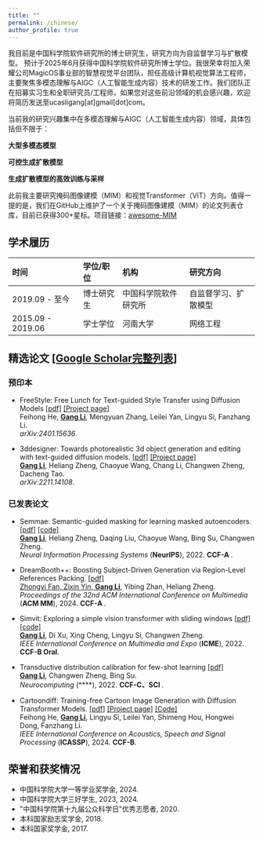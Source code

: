 ```yaml
---
title: ""
permalink: /chinese/
author_profile: true
---
```


我目前是中国科学院软件研究所的博士研究生，研究方向为自监督学习与扩散模型。
预计于2025年6月获得中国科学院软件研究所博士学位。我很荣幸将加入荣耀公司MagicOS事业部的智慧视觉平台团队，担任高级计算机视觉算法工程师，主要聚焦多模态理解与AIGC（人工智能生成内容）技术的研发工作。我们团队正在招募实习生和全职研究员/工程师，如果您对这些前沿领域的机会感兴趣，欢迎将简历发送至ucasligang[at]gmail[dot]com。

当前我的研究兴趣集中在多模态理解与AIGC（人工智能生成内容）领域，具体包括但不限于：

**大型多模态模型**

**可控生成扩散模型**

**生成扩散模型的高效训练与采样**

此前我主要研究掩码图像建模（MIM）和视觉Transformer（ViT）方向。值得一提的是，我们在GitHub上维护了一个关于掩码图像建模（MIM）的论文列表仓库，目前已获得300+星标。项目链接：[awesome-MIM](https://github.com/ucasligang/awesome-MIM)

## 学术履历

| 时间               | 学位/职位                                                  | 机构                                   | 研究方向                                    |
|:-------------------| :---------------------------------------------------------- | :------------------------------------- | :------------------------------------------ |
| 2019.09 - 至今    | 博士研究生                                                 | 中国科学院软件研究所         | 自监督学习、扩散模型          |
| 2015.09 - 2019.06 | 学士学位                                                   | 河南大学                           | 网络工程                      |

## 精选论文 [[Google Scholar完整列表]](https://scholar.google.com/citations?user=StWrqHIAAAAJ&hl=zh-CN)
### 预印本
* FreeStyle: Free Lunch for Text-guided Style Transfer using Diffusion Models
[[pdf]](https://arxiv.org/pdf/2401.15636.pdf) [[Project page]](https://freestylefreelunch.github.io/) <br>
Feihong He, <u><b>Gang Li</b></u>, Mengyuan Zhang, Leilei Yan, Lingyu Si, Fanzhang Li.  <br>
<i> arXiv:2401.15636</i>.

* 3ddesigner: Towards photorealistic 3d object generation and editing with text-guided diffusion models.
[[pdf]](https://arxiv.org/pdf/2211.14108) [[Project page]](https://3ddesigner-diffusion.github.io/) <br> 
<u><b>Gang Li</b></u>, Heliang Zheng, Chaoyue Wang, Chang Li, Changwen Zheng, Dacheng Tao.  <br>
<i> arXiv:2211.14108</i>.

### 已发表论文

* Semmae: Semantic-guided masking for learning masked autoencoders.
[[pdf]](https://proceedings.neurips.cc/paper_files/paper/2022/file/5c186016d0844767209dc36e9e61441b-Paper-Conference.pdf)
[[code]](https://github.com/ucasligang/SemMAE) <br>
<u><b>Gang Li</b></u>, Heliang Zheng, Daqing Liu, Chaoyue Wang, Bing Su, Changwen Zheng. <br>
<i>Neural Information Processing Systems</i> (**NeurIPS**), 2022. <b>CCF-A </b>.

* DreamBooth++: Boosting Subject-Driven Generation via Region-Level References Packing.
[[pdf]](https://openreview.net/pdf?id=06c7e989wH) <br>
<u>Zhongyi Fan, Zixin Yin, <b>Gang Li</b></u>, Yibing Zhan, Heliang Zheng. <br>
<i>Proceedings of the 32nd ACM International Conference on Multimedia</i> (**ACM MM**), 2024. <b>CCF-A </b>.

* Simvit: Exploring a simple vision transformer with sliding windows
[[pdf]](https://arxiv.org/pdf/2112.13085.pdf) [[code]](https://github.com/ucasligang/SimViT) <br>
<u><b>Gang Li</b></u>, Di Xu, Xing Cheng, Lingyu Si, Changwen Zheng. <br>
<i>IEEE International Conference on Multimedia and Expo</i> (**ICME**), 2022. <b>CCF-B Oral</b>.

* Transductive distribution calibration for few-shot learning
[[pdf]](https://www.sciencedirect.com/science/article/abs/pii/S0925231222006634) <br>
<u><b>Gang Li</b></u>, Changwen Zheng, Bing Su. <br>
<i>Neurocomputing</i> (****), 2022. <b>CCF-C、SCI </b>.

* Cartoondiff: Training-free Cartoon Image Generation with Diffusion Transformer Models.
[[pdf]](https://arxiv.org/pdf/2309.08251.pdf)
 [[Project page]](https://cartoondiff.github.io/) [[Code]](https://github.com/CartoonDiff/CartoonDiff) <br>
Feihong He, <u><b>Gang Li</b></u>, Lingyu Si, Leilei Yan, Shimeng Hou, Hongwei Dong, Fanzhang Li.  <br>
<i>IEEE International Conference on Acoustics, Speech and Signal Processing</i> (**ICASSP**), 2024. <b>CCF-B</b>.



## 荣誉和获奖情况

* 中国科学院大学一等学业奖学金, 2024.
* 中国科学院大学三好学生, 2023, 2024.
* "中国科学院第十九届公众科学日"优秀志愿者, 2020.
* 本科国家励志奖学金, 2018.
* 本科国家奖学金, 2017.
